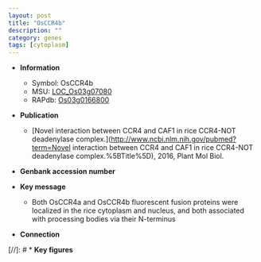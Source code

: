 ```yaml
---
layout: post
title: "OsCCR4b"
description: ""
category: genes
tags: [cytoplasm]
---
```


* **Information**  
    + Symbol: OsCCR4b  
    + MSU: [LOC_Os03g07080](http://rice.uga.edu/cgi-bin/ORF_infopage.cgi?orf=LOC_Os03g07080)  
    + RAPdb: [Os03g0166800](http://rapdb.dna.affrc.go.jp/viewer/gbrowse_details/irgsp1?name=Os03g0166800)  

* **Publication**  
    + [Novel interaction between CCR4 and CAF1 in rice CCR4-NOT deadenylase complex.](http://www.ncbi.nlm.nih.gov/pubmed?term=Novel interaction between CCR4 and CAF1 in rice CCR4-NOT deadenylase complex.%5BTitle%5D), 2016, Plant Mol Biol.

* **Genbank accession number**  

* **Key message**  
    + Both OsCCR4a and OsCCR4b fluorescent fusion proteins were localized in the rice cytoplasm and nucleus, and both associated with processing bodies via their N-terminus

* **Connection**  

[//]: # * **Key figures**  


